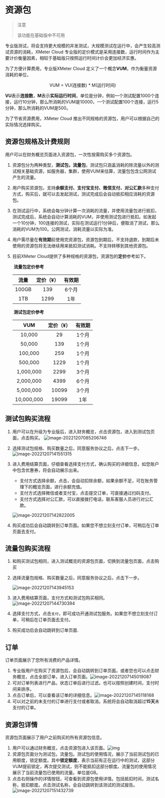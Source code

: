 # 资源包

> 注意
>
> 该功能在基础版中不可用

专业版测试，将会支持更大规模的并发测试，大规模测试在运行中，会产生较高测试资源的消耗，XMeter Cloud 专业版的定价模式是采用连接数，运行时间作为主要计价衡量因素，相较于基础版只按照运行时间计价会更加经济实惠。

为了方便计算费用，专业版XMeter Cloud 定义了一个概念**VUM**，作为衡量资源消耗的单位，

<center>VUM = VU(连接数) * M(运行时间)</center>

**VU**表示**连接数**，**M**表示**实际运行时间**，单位是分钟，例如一个测试配置1000个连接，运行10分钟，那么所消耗的VUM是10000，一个测试配置100个连接，运行5分钟，那么所消耗的VUM是500。

为了节省资源费用，XMeter Cloud 推出不同规格的资源包，用户可以根据自己的实际情况选择购买。

## 资源包规格及计费规则

用户可以在财务概览页面进入资源包，一次性按需购买多个资源包。

1. 资源包分为两种类型，**测试包，流量包**，测试包只涵盖消耗的除流量以外的测试相关基础资源，如服务器，集群，使用VUM来估算，流量包包含公网测试产生的流量。

2. 用户购买资源包，支持**余额支付、支付宝支付、微信支付、对公汇款**多种支付方式，购买后，就可以去发起测试，测试完成后会自动抵扣相应消耗的资源包。

3. 在测试运行中，系统会每分钟计算一次消耗的流量，并使用流量包进行抵扣，测试完成后，系统会自动计算消耗的VUM，并使用测试包进行抵扣。如发起一个10分钟，100连接的测试，实际在测试运行1分钟后，便取消了测试，那么消耗的VUM为100。公网测试，消耗流量以实际为准。

4. 用户需尽量在**有效期**前使用完资源包，资源包到期后，不支持退款，到期后未使用的资源包将无法继续用来抵扣测试消耗。不支持转移到其他资源包。

5. 目前XMeter Cloud提供了多种规格的资源包，资源包的**定价**参考如下。

   ​																				**流量包定价参考**

   | 流量  | 定价（¥） | 有效期 |
   | :---: | :-------: | :----: |
   | 100GB |    139    | 6个月  |
   |  1TB  |   1299    |  1年   |

   ​																			**测试包定价参考**

   |    VUM     | 定价（¥） | 有效期 |
   | :--------: | :-------: | :----: |
   |   10,000   |    29     | 1个月  |
   |   50,000   |    139    | 1个月  |
   |  100,000   |    259    | 1个月  |
   |  500,000   |   1229    | 1个月  |
   | 1,000,000  |   2299    | 3个月  |
   | 2,000,000  |   4399    | 6个月  |
   | 5,000,000  |   10099   | 3个月  |
   | 10,000,000 |   19099   |  1年   |


## 测试包购买流程

1. 用户可以在升级为专业版后，进入财务概览，点击资源包，进入到测试包页面，点击购买。
    ![image-20221207085206746](../_assets/test-pack-enter.png)

2. 选择测试包规格、购买数量之后，同意服务协议之后，点击下一步。
   ![image-20221207141551315](../_assets/test-pack-buy.png)

3. 进入费用结算页面，仔细查看选择支付方式，确认购买的详细信息，如您账户中包含优惠券，将会自动展示出来。

   - 支付方式选择余额，点击，会自动扣除余额，如果余额不足，可在账务管理下的概览页面，进行余额充值。
   - 支付方式选择微信或者支付宝，点击提交订单，可直接通过扫码支付。
   - 支付方式选择对公汇款，可以直接拨打电话，联系客服人员进行对公汇款。

   ![image-20221207142822005](../_assets/test-pack-purchase.png)

4. 购买成功后会自动跳转到订单页面。如果您不想立刻支付订单，可稍后在订单页面去支付。

## 流量包购买流程

1. 和购买测试包相同，进入测试概览的资源包页面，切换到流量包页面，点击购买

2. 选择流量包规格、购买数量之后，同意服务协议之后，点击下一步。

   ![image-20221207143945153](../_assets/traffic-pack-buy.png)

3. 进入费用结算页面，支付方式和测试包购买相同。
    ![image-20221207144730394](../_assets/traffic-pack-purchase.png)

4. 选择支付方式，点击`支付`，即可成功开通测试包服务。如果您不想立刻支付订单，可稍后在订单页面去支付。

5. 购买成功后会自动跳转到订单页面.

## 订单

订单页面展示了您所有消费的产品详情。

1. 专业版用户在购买了资源包后，会自动跳转到订单页面。或者您也可以点击财务概览，点击全部订单，进入订单页面。![image-20221207145019087](../_assets/order-page.png)
2. 可对订单列表进行产品，状态订单后进行过滤。也可以按照创建时间，支付时间来排序。
3. 点击订单后，可以查看该订单的详细信息。![image-20221207145118168](../_assets/order-detail.png)
4. 可以对之前的未支付的订单进行支付或者取消。系统将会自动取消超过**15天**未支付的订单。

## 资源包详情

资源包页面展示了用户之前购买的所有资源包信息。

1. 用户可以通过财务概览，点击资源包进入该页面。![img](../_assets/resource-page.png)
2. 资源包页面分为测试包，流量包。测试包的使用情况，展示了当前测试包的已用额度，锁定额度。其中**锁定额度**，表示当前有正在运行中的测试，这部分VUM提前锁定，再次提交测试，则不能抵扣这部分额度。流量包的使用情况展示了当前流量包已使用的流量。单位是GB。
3. 点击右侧操作的详情按钮，可查看到资源包使用详情。包括抵扣时间，测试名称，抵扣额度。点击测试名称，会自动跳转到该测试的测试报告。![image-20221207151432739](../_assets/resource-usage.png)
